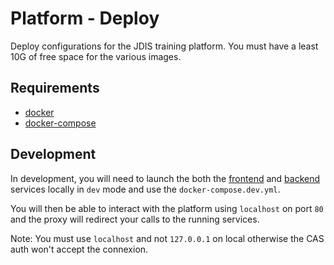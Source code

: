 # Platform - Deploy

Deploy configurations for the JDIS training platform.
You must have a least 10G of free space for the various images.

## Requirements
- [docker](https://docs.docker.com/install/)
- [docker-compose](https://docs.docker.com/compose/install/)

## Development
In development, you will need to launch the both the [frontend](https://github.com/JDIS/Platform-Frontend) and [backend](https://github.com/JDIS/Platform-Backend) services locally in `dev` mode and use the `docker-compose.dev.yml`.

You will then be able to interact with the platform using `localhost` on port `80` and the proxy will redirect your calls to the running services.

Note: You must use `localhost` and not `127.0.0.1` on local otherwise the CAS auth won't accept the connexion.